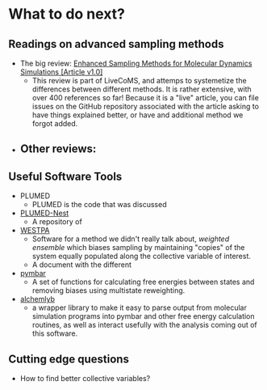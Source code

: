 #  What to do next?

## Readings on advanced sampling methods
 - The big review: [Enhanced Sampling Methods for Molecular Dynamics Simulations [Article v1.0]](https://livecomsjournal.org/index.php/livecoms/article/view/v4i1e1583)
   - This review is part of LiveCoMS, and attemps to systemetize the differences between different methods.  It is rather extensive, with over 400 references so far!  Because it is a "live" article, you can file issues on the GitHub repository associated with the article asking to have things explained better, or have and additional method we forgot added.
 - Other reviews:
   -
## Useful Software Tools

- PLUMED
  - PLUMED is the code that was discussed 
- [PLUMED-Nest](https://www.plumed-nest.org/) 
  - A repository of 
- [WESTPA](https://westpa.readthedocs.io/)
  - Software for a method we didn't really talk about, _weighted ensemble_ which biases sampling by maintaining "copies" of the system equally populated along the collective variable of interest.  
  - A document with the different 
- [pymbar](https://pymbar.readthedocs.io/)
  - A set of functions for calculating free energies between states and removing biases using multistate reweighting.
- [alchemlyb](https://alchemlyb.readthedocs.io/)
  - a wrapper library to make it easy to parse output from molecular simulation programs into pymbar and other free energy calculation routines, as well as interact usefully with the analysis coming out of this software.

## Cutting edge questions

- How to find better collective variables?
